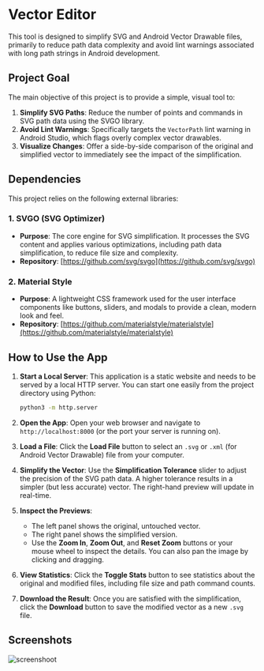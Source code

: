 # Vector Editor

This tool is designed to simplify SVG and Android Vector Drawable files, primarily to reduce path data complexity and avoid lint warnings associated with long path strings in Android development.

## Project Goal

The main objective of this project is to provide a simple, visual tool to:
1.  **Simplify SVG Paths**: Reduce the number of points and commands in SVG path data using the SVGO library.
2.  **Avoid Lint Warnings**: Specifically targets the `VectorPath` lint warning in Android Studio, which flags overly complex vector drawables.
3.  **Visualize Changes**: Offer a side-by-side comparison of the original and simplified vector to immediately see the impact of the simplification.

## Dependencies

This project relies on the following external libraries:

### 1. SVGO (SVG Optimizer)
-   **Purpose**: The core engine for SVG simplification. It processes the SVG content and applies various optimizations, including path data simplification, to reduce file size and complexity.
-   **Repository**: [https://github.com/svg/svgo](https://github.com/svg/svgo)

### 2. Material Style
-   **Purpose**: A lightweight CSS framework used for the user interface components like buttons, sliders, and modals to provide a clean, modern look and feel.
-   **Repository**: [https://github.com/materialstyle/materialstyle](https://github.com/materialstyle/materialstyle)

## How to Use the App

1.  **Start a Local Server**: This application is a static website and needs to be served by a local HTTP server. You can start one easily from the project directory using Python:
    ```bash
    python3 -m http.server
    ```

2.  **Open the App**: Open your web browser and navigate to `http://localhost:8000` (or the port your server is running on).

3.  **Load a File**: Click the **Load File** button to select an `.svg` or `.xml` (for Android Vector Drawable) file from your computer.

4.  **Simplify the Vector**: Use the **Simplification Tolerance** slider to adjust the precision of the SVG path data. A higher tolerance results in a simpler (but less accurate) vector. The right-hand preview will update in real-time.

5.  **Inspect the Previews**:
    -   The left panel shows the original, untouched vector.
    -   The right panel shows the simplified version.
    -   Use the **Zoom In**, **Zoom Out**, and **Reset Zoom** buttons or your mouse wheel to inspect the details. You can also pan the image by clicking and dragging.

6.  **View Statistics**: Click the **Toggle Stats** button to see statistics about the original and modified files, including file size and path command counts.

7.  **Download the Result**: Once you are satisfied with the simplification, click the **Download** button to save the modified vector as a new `.svg` file.

## Screenshots

![screenshoot](readme-images/screenshoot.png)

